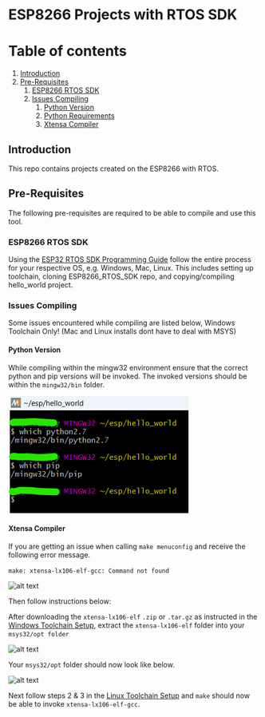 
# ESP8266 Projects with RTOS SDK


# Table of contents
1. [Introduction](#bullet1)
2. [Pre-Requisites](#bullet2)
    1. [ESP8266 RTOS SDK](#bullet2.1)
    2. [Issues Compiling](#bullet2.2)
        1. [Python Version](#bullet2.2.1)
        2. [Python Requirements](#bullet2.2.2)
        3. [Xtensa Compiler](#bullet2.2.3)

## Introduction <a name="bullet1"></a>
This repo contains projects created on the ESP8266 with RTOS.

## Pre-Requisites <a name="bullet2"></a>
The following pre-requisites are required to be able to compile and use this tool.

### ESP8266 RTOS SDK <a name="bullet2.1"></a>
Using the [ESP32 RTOS SDK Programming Guide](https://docs.espressif.com/projects/esp8266-rtos-sdk/en/latest/get-started/index.html#) follow the entire process for your respective OS, e.g. Windows, Mac, Linux. This includes setting up toolchain, cloning ESP8266_RTOS_SDK repo, and copying/compiling hello_world project. 


### Issues Compiling <a name="bullet2.2"></a>

Some issues encountered while compiling are listed below, Windows Toolchain Only! (Mac and Linux installs dont have to deal with MSYS)

#### Python Version <a name="bullet2.2.1"></a>

While compiling within the mingw32 environment ensure that the correct python and pip versions will be invoked. The invoked versions should be within the ```mingw32/bin``` folder.

![alt text](docs/whichPythonScreenshot.png)


#### Xtensa Compiler <a name="bullet2.2.2"></a>

If you are getting an issue when calling ```make menuconfig``` and receive the following error message.

```make: xtensa-lx106-elf-gcc: Command not found```

![alt text](docs/xtensa_not_found.png)

Then follow instructions below:

After downloading the ```xtensa-lx106-elf``` ```.zip``` or ```.tar.gz```  as instructed in the [Windows Toolchain Setup](https://docs.espressif.com/projects/esp8266-rtos-sdk/en/latest/get-started/windows-setup.html#download-the-toolchain-for-the-esp8266), extract the ```xtensa-lx106-elf``` folder into your ```msys32/opt folder```

![alt text](docs/extract.png)
 
 Your ```msys32/opt``` folder should now look like below.

![alt text](docs/opt.png)

Next follow steps 2 & 3  in the [Linux Toolchain Setup](https://docs.espressif.com/projects/esp8266-rtos-sdk/en/latest/get-started/linux-setup.html#toolchain-setup) and ```make``` should now be able to invoke ```xtensa-lx106-elf-gcc```.






